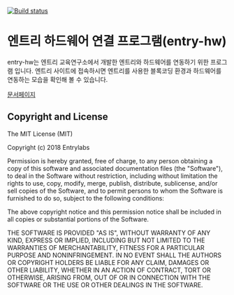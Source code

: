 [![Build status](https://ci.appveyor.com/api/projects/status/5qp10j3j20xyf7c0/branch/build?svg=true)](https://ci.appveyor.com/project/kimorkim/entry-hw/branch/build)

# 엔트리 하드웨어 연결 프로그램(entry-hw)
entry-hw는 엔트리 교육연구소에서 개발한 엔트리와 하드웨어를 연동하기 위한 프로그램  입니다. 엔트리 사이트에 접속하시면 엔트리를 사용한 블록코딩 환경과 하드웨어를 연동하는 모습을 확인해 볼 수 있습니다.

[문서페이지](https://entrylabs.github.io/docs/)

## Copyright and License

The MIT License (MIT)

Copyright (c) 2018 Entrylabs

Permission is hereby granted, free of charge, to any person obtaining a copy
of this software and associated documentation files (the "Software"), to deal
in the Software without restriction, including without limitation the rights
to use, copy, modify, merge, publish, distribute, sublicense, and/or sell
copies of the Software, and to permit persons to whom the Software is
furnished to do so, subject to the following conditions:

The above copyright notice and this permission notice shall be included in all
copies or substantial portions of the Software.

THE SOFTWARE IS PROVIDED "AS IS", WITHOUT WARRANTY OF ANY KIND, EXPRESS OR
IMPLIED, INCLUDING BUT NOT LIMITED TO THE WARRANTIES OF MERCHANTABILITY,
FITNESS FOR A PARTICULAR PURPOSE AND NONINFRINGEMENT. IN NO EVENT SHALL THE
AUTHORS OR COPYRIGHT HOLDERS BE LIABLE FOR ANY CLAIM, DAMAGES OR OTHER
LIABILITY, WHETHER IN AN ACTION OF CONTRACT, TORT OR OTHERWISE, ARISING FROM,
OUT OF OR IN CONNECTION WITH THE SOFTWARE OR THE USE OR OTHER DEALINGS IN THE
SOFTWARE.

